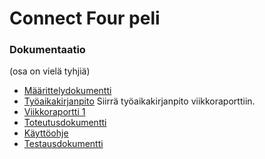 # Connect Four peli

### Dokumentaatio
(osa on vielä tyhjiä)
- [Määrittelydokumentti](https://github.com/lottapispa/connect-four-tiralabra/blob/master/dokumentaatio/vaatimusmaarittely.md)
- [Työaikakirjanpito](https://github.com/lottapispa/connect-four-tiralabra/blob/master/dokumentaatio/tyoaikakirjanpito.md) Siirrä työaikakirjanpito viikkoraporttiin.
- [Viikkoraportti 1](https://github.com/lottapispa/connect-four-tiralabra/blob/master/dokumentaatio/viikkoraportti1.md)
- [Toteutusdokumentti](https://github.com/lottapispa/connect-four-tiralabra/blob/master/dokumentaatio/toteutus.md)
- [Käyttöohje](https://github.com/lottapispa/connect-four-tiralabra/blob/master/dokumentaatio/kayttoohje.md)
- [Testausdokumentti](https://github.com/lottapispa/connect-four-tiralabra/blob/master/dokumentaatio/testaus.md)
